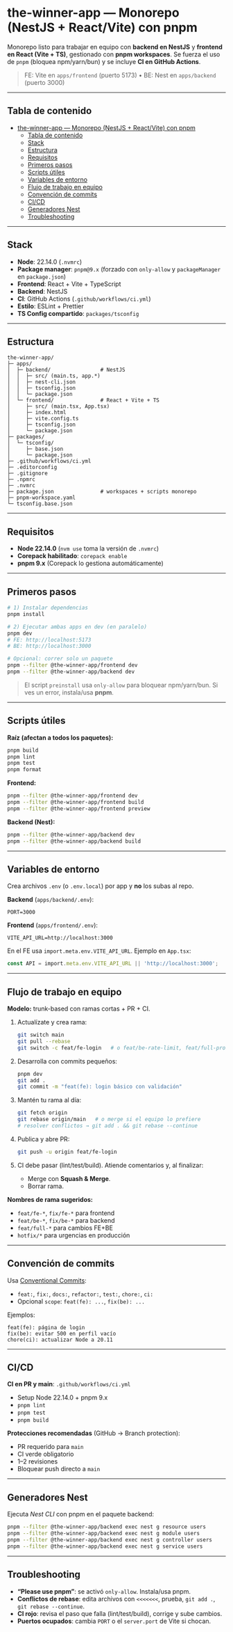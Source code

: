 # the-winner-app — Monorepo (NestJS + React/Vite) con pnpm

Monorepo listo para trabajar en equipo con **backend en NestJS** y **frontend en React (Vite + TS)**, gestionado con **pnpm workspaces**. Se fuerza el uso de `pnpm` (bloquea npm/yarn/bun) y se incluye **CI en GitHub Actions**.

> FE: Vite en `apps/frontend` (puerto 5173) • BE: Nest en `apps/backend` (puerto 3000)

---

## Tabla de contenido
- [the-winner-app — Monorepo (NestJS + React/Vite) con pnpm](#the-winner-app--monorepo-nestjs--reactvite-con-pnpm)
  - [Tabla de contenido](#tabla-de-contenido)
  - [Stack](#stack)
  - [Estructura](#estructura)
  - [Requisitos](#requisitos)
  - [Primeros pasos](#primeros-pasos)
  - [Scripts útiles](#scripts-útiles)
  - [Variables de entorno](#variables-de-entorno)
  - [Flujo de trabajo en equipo](#flujo-de-trabajo-en-equipo)
  - [Convención de commits](#convención-de-commits)
  - [CI/CD](#cicd)
  - [Generadores Nest](#generadores-nest)
  - [Troubleshooting](#troubleshooting)

---

## Stack

- **Node**: 22.14.0 (`.nvmrc`)
- **Package manager**: `pnpm@9.x` (forzado con `only-allow` y `packageManager` en `package.json`)
- **Frontend**: React + Vite + TypeScript
- **Backend**: NestJS
- **CI**: GitHub Actions (`.github/workflows/ci.yml`)
- **Estilo**: ESLint + Prettier
- **TS Config compartido**: `packages/tsconfig`

---

## Estructura

```
the-winner-app/
├─ apps/
│  ├─ backend/                # NestJS
│  │  ├─ src/ (main.ts, app.*)
│  │  ├─ nest-cli.json
│  │  ├─ tsconfig.json
│  │  └─ package.json
│  └─ frontend/               # React + Vite + TS
│     ├─ src/ (main.tsx, App.tsx)
│     ├─ index.html
│     ├─ vite.config.ts
│     ├─ tsconfig.json
│     └─ package.json
├─ packages/
│  └─ tsconfig/
│     ├─ base.json
│     └─ package.json
├─ .github/workflows/ci.yml
├─ .editorconfig
├─ .gitignore
├─ .npmrc
├─ .nvmrc
├─ package.json               # workspaces + scripts monorepo
├─ pnpm-workspace.yaml
└─ tsconfig.base.json
```

---

## Requisitos

- **Node 22.14.0** (`nvm use` toma la versión de `.nvmrc`)
- **Corepack habilitado**: `corepack enable`
- **pnpm 9.x** (Corepack lo gestiona automáticamente)

---

## Primeros pasos

```bash
# 1) Instalar dependencias
pnpm install

# 2) Ejecutar ambas apps en dev (en paralelo)
pnpm dev
# FE: http://localhost:5173
# BE: http://localhost:3000

# Opcional: correr solo un paquete
pnpm --filter @the-winner-app/frontend dev
pnpm --filter @the-winner-app/backend dev
```

> El script `preinstall` usa `only-allow` para bloquear npm/yarn/bun. Si ves un error, instala/usa **pnpm**.

---

## Scripts útiles

**Raíz (afectan a todos los paquetes):**
```bash
pnpm build
pnpm lint
pnpm test
pnpm format
```

**Frontend:**
```bash
pnpm --filter @the-winner-app/frontend dev
pnpm --filter @the-winner-app/frontend build
pnpm --filter @the-winner-app/frontend preview
```

**Backend (Nest):**
```bash
pnpm --filter @the-winner-app/backend dev
pnpm --filter @the-winner-app/backend build
```

---

## Variables de entorno

Crea archivos `.env` (o `.env.local`) por app y **no** los subas al repo.

**Backend** (`apps/backend/.env`):
```
PORT=3000
```

**Frontend** (`apps/frontend/.env`):
```
VITE_API_URL=http://localhost:3000
```

En el FE usa `import.meta.env.VITE_API_URL`. Ejemplo en `App.tsx`:
```ts
const API = import.meta.env.VITE_API_URL || 'http://localhost:3000';
```

---

## Flujo de trabajo en equipo

**Modelo:** trunk-based con ramas cortas + PR + CI.

1. Actualízate y crea rama:
   ```bash
   git switch main
   git pull --rebase
   git switch -c feat/fe-login   # o feat/be-rate-limit, feat/full-profile
   ```

2. Desarrolla con commits pequeños:
   ```bash
   pnpm dev
   git add .
   git commit -m "feat(fe): login básico con validación"
   ```

3. Mantén tu rama al día:
   ```bash
   git fetch origin
   git rebase origin/main   # o merge si el equipo lo prefiere
   # resolver conflictos → git add . && git rebase --continue
   ```

4. Publica y abre PR:
   ```bash
   git push -u origin feat/fe-login
   ```

5. CI debe pasar (lint/test/build). Atiende comentarios y, al finalizar:
   - Merge con **Squash & Merge**.
   - Borrar rama.

**Nombres de rama sugeridos:**
- `feat/fe-*`, `fix/fe-*` para frontend
- `feat/be-*`, `fix/be-*` para backend
- `feat/full-*` para cambios FE+BE
- `hotfix/*` para urgencias en producción

---

## Convención de commits

Usa [Conventional Commits](https://www.conventionalcommits.org/):
- `feat:`, `fix:`, `docs:`, `refactor:`, `test:`, `chore:`, `ci:`
- Opcional `scope`: `feat(fe): ...`, `fix(be): ...`

Ejemplos:
```
feat(fe): página de login
fix(be): evitar 500 en perfil vacío
chore(ci): actualizar Node a 20.11
```

---

## CI/CD

**CI en PR y main**: `.github/workflows/ci.yml`
- Setup Node 22.14.0 + pnpm 9.x
- `pnpm lint`
- `pnpm test`
- `pnpm build`

**Protecciones recomendadas** (GitHub → Branch protection):
- PR requerido para `main`
- CI verde obligatorio
- 1–2 revisiones
- Bloquear push directo a `main`

---

## Generadores Nest

Ejecuta *Nest CLI* con pnpm en el paquete backend:
```bash
pnpm --filter @the-winner-app/backend exec nest g resource users
pnpm --filter @the-winner-app/backend exec nest g module users
pnpm --filter @the-winner-app/backend exec nest g controller users
pnpm --filter @the-winner-app/backend exec nest g service users
```

---

## Troubleshooting

- **“Please use pnpm”**: se activó `only-allow`. Instala/usa pnpm.
- **Conflictos de rebase**: edita archivos con `<<<<<<<`, prueba, `git add .`, `git rebase --continue`.
- **CI rojo**: revisa el paso que falla (lint/test/build), corrige y sube cambios.
- **Puertos ocupados**: cambia `PORT` o el `server.port` de Vite si chocan.
